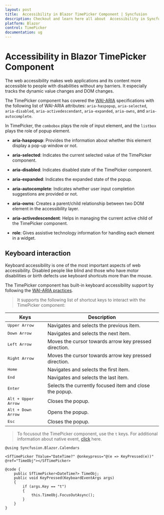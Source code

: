 ```yaml
---
layout: post
title:  Accessibility in Blazor TimePicker Component | Syncfusion
description: Checkout and learn here all about  Accessibility in Syncfusion Blazor TimePicker component and more.
platform: Blazor
control: TimePicker
documentation: ug
---
```


#  Accessibility in Blazor TimePicker Component

The web accessibility makes web applications and its content more accessible to people with disabilities
without any barriers. It especially
tracks the dynamic value changes and DOM changes.

The TimePicker component has covered the [WAI-ARIA](http://www.w3.org/WAI/PF/aria-practices)
specifications with the following list of WAI-ARIA
attributes: `aria-haspopup`, `aria-selected`, `aria-disabled`, `aria-activedescendant`,
`aria-expanded`, `aria-owns`, and `aria-autocomplete`.

In TimePicker, the `combobox` plays the role of input element, and the `listbox` plays the role of popup element.

* **aria-haspopup**: Provides the information about whether this element display a pop-up window or not.

* **aria-selected**: Indicates the current selected value of the TimePicker component.

* **aria-disabled**: Indicates disabled state of the TimePicker component.

* **aria-expanded**: Indicates the expanded state of the popup.

* **aria-autocomplete**: Indicates whether user input completion suggestions are provided or not.

* **aria-owns**: Creates a parent/child relationship between two DOM element in the accessibility layer.

* **aria-activedescendent**: Helps in managing the current active child of the TimePicker component.

* **role**: Gives assistive technology information for handling each element in a widget.

## Keyboard interaction

Keyboard accessibility is one of the most important aspects of web accessibility. Disabled people like blind and those who have motor disabilities or birth defects use keyboard shortcuts more than the mouse.

The TimePicker component has built-in keyboard accessibility support by following the
[WAI-ARIA practices](http://www.w3.org/WAI/PF/aria-practices).

> It supports the following list of shortcut keys to interact with the TimePicker component:

| **Keys** | **Description** |
| --- | --- |
| <kbd>Upper Arrow</kbd> | Navigates and selects the previous item. |
| <kbd>Down Arrow</kbd> | Navigates and selects the next item. |
| <kbd>Left Arrow</kbd> | Moves the cursor towards arrow key pressed direction. |
| <kbd>Right Arrow</kbd> | Moves the cursor towards arrow key pressed direction. |
| <kbd>Home</kbd> | Navigates and selects the first item. |
| <kbd>End</kbd> | Navigates and selects the last item. |
| <kbd>Enter</kbd> | Selects the currently focused item and close the popup. |
| <kbd>Alt + Upper Arrow</kbd> | Closes the popup. |
| <kbd>Alt + Down Arrow</kbd> | Opens the popup. |
| <kbd>Esc</kbd> | Closes the popup. |

> To focusout the TimePicker component, use the `t` keys. For additional information about native event, [click](./native-events/) here.

```cshtml
@using Syncfusion.Blazor.Calendars

<SfTimePicker TValue="DateTime?" @onkeypress="@(e => KeyPressed(e))" @ref="TimeObj"></SfTimePicker>

@code {
    public SfTimePicker<DateTime?> TimeObj;
    public void KeyPressed(KeyboardEventArgs args)
    {
        if (args.Key == "t")
        {
            this.TimeObj.FocusOutAsync();
        }
    }
}
```